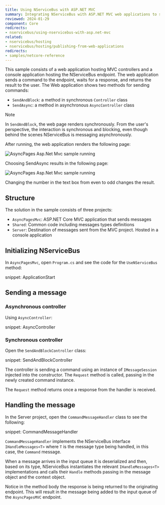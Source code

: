 ```yaml
---
title: Using NServiceBus with ASP.NET MVC
summary: Integrating NServiceBus with ASP.NET MVC web applications to send messages from a website.
reviewed: 2024-01-29
component: Core
redirects:
- nservicebus/using-nservicebus-with-asp.net-mvc
related:
- nservicebus/hosting
- nservicebus/hosting/publishing-from-web-applications
redirects:
- samples/netcore-reference
---
```


This sample consists of a web application hosting MVC controllers and a console application hosting the NServiceBus endpoint. The web application sends a command to the endpoint, waits for a response, and returns the result to the user. The Web application shows two methods for sending commands:

 * `SendAndBlock`: a method in synchronous `Controller` class
 * `SendAsync`: a method in asynchronous `AsyncController` class

> [!NOTE]
> In `SendAndBlock`, the web page renders synchronously. From the user's perspective, the interaction is synchronous and blocking, even though behind the scenes NServiceBus is messaging asynchronously.

After running, the web application renders the following page:

![AsyncPages Asp.Net Mvc sample running](async-pages-mvc-selecting-blocking-method.png "AsyncPages Asp.Net Mvc sample running")

Choosing SendAsync results in the following page:

![AsyncPages Asp.Net Mvc sample running](async-pages-mvc-running.png "AsyncPages Asp.Net Mvc sample running")

Changing the number in the text box from even to odd changes the result.

## Structure

The solution in the sample consists of three projects:

 * `AsyncPagesMvc`: ASP.NET Core MVC application that sends messages
 * `Shared`: Common code including  messages types definitions
 * `Server`: Destination of messages sent from the MVC project. Hosted in a console application


## Initializing NServiceBus

In `AsyncPagesMvc`, open `Program.cs` and see the code for the `UseNServiceBus` method:

snippet: ApplicationStart


## Sending a message


### Asynchronous controller

Using `AsyncController`:

snippet: AsyncController


### Synchronous controller

Open the `SendAndBlockController` class:

snippet: SendAndBlockController

The controller is sending a command using an instance of `IMessageSession` injected into the constructor. The `Request` method is called, passing in the newly created command instance.

The `Request` method returns once a response from the handler is received.


## Handling the message

In the Server project, open the `CommandMessageHandler` class to see the following:

snippet: CommandMessageHandler

`CommandMessageHandler` implements the NServiceBus interface `IHandleMessages<T>` where `T` is the message type being handled, in this case, the `Command` message.

 When a message arrives in the input queue it is deserialized and then, based on its type, NServiceBus instantiates the relevant `IHandleMessages<T>` implementations and calls their `Handle` methods passing in the message object and the context object.

Notice in the method body the response is being returned to the originating endpoint. This will result in the message being added to the input queue of the `AsyncPagesMVC` endpoint.

